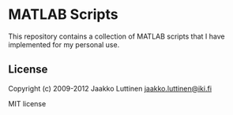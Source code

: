 MATLAB Scripts
==============

This repository contains a collection of MATLAB scripts that I have implemented for my personal use.

License
-------

Copyright (c) 2009-2012 Jaakko Luttinen jaakko.luttinen@iki.fi

MIT license
